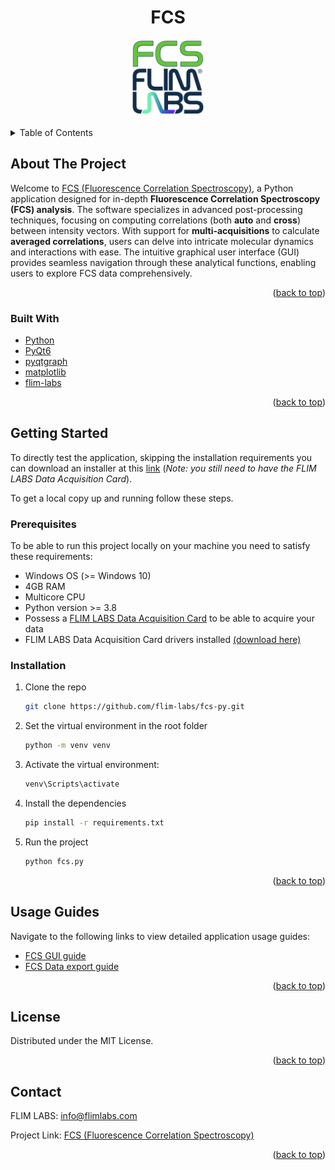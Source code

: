 
<a name="readme-top"></a>

<!-- PROJECT LOGO -->

<div align="center">
  <h1>FCS</h1>
</div>
<div align="center">
  <a href="https://www.flimlabs.com/">
    <img src="./docs/assets/images/fcs-logo.png" alt="Logo" width="120" height="120">
  </a>
</div>
<br>



<!-- TABLE OF CONTENTS -->
<details>
  <summary>Table of Contents</summary>
  <ol>
    <li>
      <a href="#about-the-project">About The Project</a>
      <ul>
        <li><a href="#built-with">Built With</a></li>
      </ul>
    </li>
    <li>
      <a href="#getting-started">Getting Started</a>
      <ul>
        <li><a href="#prerequisites">Prerequisites</a></li>
        <li><a href="#installation">Installation</a></li>
      </ul>
    </li>
    <li><a href="#usage-guides">Usage Guides</a></li>
    <li><a href="#license">License</a></li>
    <li><a href="#contact">Contact</a></li>
  </ol>
</details>



<!-- ABOUT THE PROJECT -->
## About The Project

Welcome to [FCS (Fluorescence Correlation Spectroscopy)](https://github.com/flim-labs/fcs-py), a Python application designed for in-depth **Fluorescence Correlation Spectroscopy (FCS) analysis**. The software specializes in advanced post-processing techniques, focusing on computing correlations (both **auto** and **cross**) between intensity vectors. With support for **multi-acquisitions** to calculate **averaged correlations**, users can delve into intricate molecular dynamics and interactions with ease. The intuitive graphical user interface (GUI) provides seamless navigation through these analytical functions, enabling users to explore FCS data comprehensively.

<p align="right">(<a href="#readme-top">back to top</a>)</p>



### Built With

* [Python](https://www.python.org/)
* [PyQt6](https://pypi.org/project/PyQt6/)
* [pyqtgraph](https://www.pyqtgraph.org/)
* [matplotlib](https://pypi.org/project/matplotlib/)
* [flim-labs](https://pypi.org/project/flim-labs/)

<p align="right">(<a href="#readme-top">back to top</a>)</p>



<!-- GETTING STARTED -->
## Getting Started
To directly test the application, skipping the installation requirements you can download an installer at this [link](https://github.com/flim-labs/fcs-py/releases/tag/v1.1) (_Note: you still need to have the FLIM LABS Data Acquisition Card_). 

To get a local copy up and running follow these steps.

### Prerequisites

To be able to run this project locally on your machine you need to satisfy these requirements:
* Windows OS (>= Windows 10)
* 4GB RAM
* Multicore CPU
* Python version >= 3.8
* Possess a [FLIM LABS Data Acquisition Card](https://www.flimlabs.com/products/data-acquisition-card/) to be able to acquire your data
* FLIM LABS Data Acquisition Card drivers installed [(download here)](https://flim-labs.github.io/flim-labs-drivers/data-acquisition-card-drivers/)


### Installation

1. Clone the repo
   ```sh
   git clone https://github.com/flim-labs/fcs-py.git
   ```
2. Set the virtual environment in the root folder
   ```sh
   python -m venv venv
   ```
3. Activate the virtual environment:
   ```sh
   venv\Scripts\activate 
   ```   
4. Install the dependencies
   ```sh
   pip install -r requirements.txt
   ```
5. Run the project
   ```sh
   python fcs.py
   ```  


<p align="right">(<a href="#readme-top">back to top</a>)</p>



## Usage Guides

Navigate to the following links to view detailed application usage guides:

- [FCS GUI guide](./docs/v1.1/index.md)
- [FCS Data export guide](./docs/python-flim-labs/fcs-file-format.md)


<p align="right">(<a href="#readme-top">back to top</a>)</p>




## License

Distributed under the MIT License.

<p align="right">(<a href="#readme-top">back to top</a>)</p>



<!-- CONTACT -->
## Contact

FLIM LABS: info@flimlabs.com

Project Link: [FCS (Fluorescence Correlation Spectroscopy)](https://github.com/flim-labs/fcs-py)

<p align="right">(<a href="#readme-top">back to top</a>)</p>



